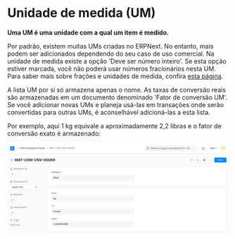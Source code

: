 # Unidade de medida (UM)



**Uma UM é uma unidade com a qual um item é medido.**


Por padrão, existem muitas UMs criadas no ERPNext. No entanto, mais podem ser adicionados dependendo do seu caso de uso comercial.
Na unidade de medida existe a opção 'Deve ser número inteiro'. Se esta opção estiver marcada, você não poderá usar números fracionários nesta UM. Para saber mais sobre frações e unidades de medida, confira [esta página](/docs/pt/stock/articles/managing-fractions-in-uom).


A lista UM por si só armazena apenas o nome. As taxas de conversão reais são armazenadas em um documento denominado 'Fator de conversão UM'. Se você adicionar novas UMs e planeja usá-las em transações onde serão convertidas para outras UMs, é aconselhável adicioná-las a esta lista.


Por exemplo, aqui 1 kg equivale a aproximadamente 2,2 libras e o fator de conversão exato é armazenado:


![Fator de conversão da unidade de medida](/files/uom_convert.png)



